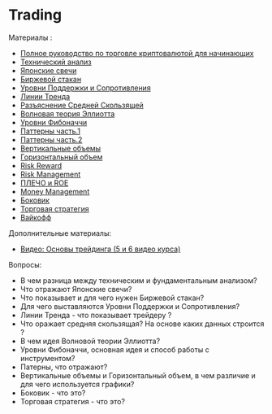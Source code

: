 # Trading


Материалы : 
* [Полное руководство по торговле криптовалютой для начинающих](https://academy.binance.com/ru/articles/a-complete-guide-to-cryptocurrency-trading-for-beginners)
* [Технический анализ](https://academy.binance.com/ru/articles/what-is-technical-analysis)
* [Японские  свечи](https://telegra.ph/YAponskie-Svechi-03-03)
* [Биржевой стакан](https://telegra.ph/Stakan-04-23)
* [Уровни Поддержки и Сопротивления](https://telegra.ph/Urovni-podderzhki-i-soprotivleniya-02-21)
* [Линии Тренда](https://telegra.ph/Linii-Trenda-02-15)
* [Разъяснение Средней Скользящей](https://academy.binance.com/ru/articles/moving-averages-explained)
* [Волновая теория Эллиотта](https://academy.binance.com/ru/articles/an-introduction-to-the-elliott-wave-theory)
* [Уровни Фибоначчи](https://telegra.ph/Fibonachchi-03-02)
* [Паттерны часть.1 ](https://telegra.ph/Figury-Patterny-02-13)
* [Паттерны часть.2 ](https://telegra.ph/Figury-Patterny-ch2-02-14)
* [Вертикальные объемы](https://telegra.ph/Obyomy-ch1-Vertikalnye-obemy-01-22)
* [Горизонтальный объем](https://telegra.ph/Gorizontalnyj-obem-02-07)
* [Risk Reward](https://telegra.ph/Risk-Reward-01-21)
* [Risk Management](https://telegra.ph/Figury-Patterny-ch2-02-14)
* [ПЛЕЧО и ROE](https://telegra.ph/PLECHO-i-ROE-01-22)
* [Money Management](https://telegra.ph/Money-Management-01-22)
* [Боковик](https://telegra.ph/Bokovik-03-03)
* [Торговая стратегия](https://telegra.ph/Torgovaya-strategiya-03-31)
* [Вайкофф](https://telegra.ph/Vajkoff-06-23)


Дополнительные материалы:

* [Видео: Основы трейдинга (5 и 6 видео курса)](https://www.youtube.com/watch?v=cWvKJBjpVw0&list=PLsJDzAldPQJSNRfN3RKEf4GDcpnDksnIP&index=5)


Вопросы:

* В чем разница между техническим и фундаментальным анализом?
* Что отражают Японские  свечи?
* Что показывает и для чего нужен Биржевой стакан?
* Для чего выставляются Уровни Поддержки и Сопротивления? 
* Линии Тренда - что показывает трейдеру ? 
* Что оражает  средняя скользящая? На основе каких данных строится ? 
* В чем идея Волновой теории Эллиотта? 
* Уровни Фибоначчи, основная идея и способ работы с инструментом? 
* Патерны, что отражают?
* Вертикальные объемы и Горизонтальный объем, в чем различие и для чего используется графики? 
* Боковик - что это?
* Торговая стратегия - что это?
